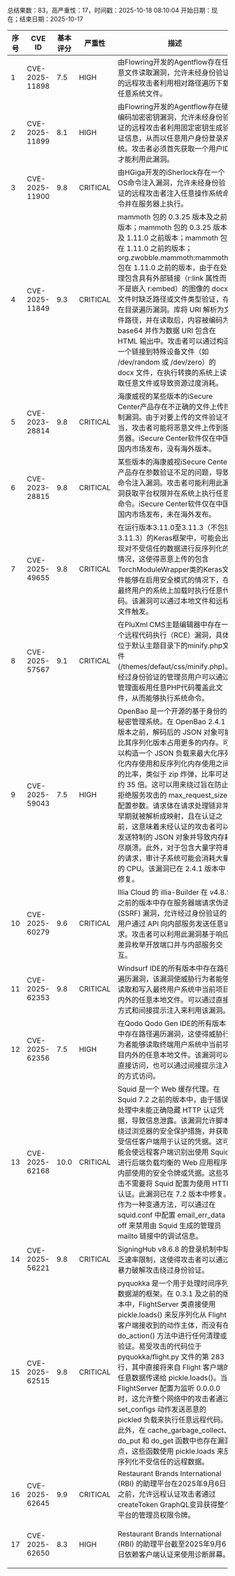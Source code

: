 总结果数：83，高严重性：17，时间戳：2025-10-18 08:10:04
开始日期：现在；结束日期：2025-10-17

| 序号 | CVE ID | 基本评分 | 严重性 | 描述 | 参考资料 |
|-----|--------|------------|----------|-------------|------------|
| 1 | CVE-2025-11898 | 7.5  | HIGH | 由Flowring开发的Agentflow存在任意文件读取漏洞，允许未经身份验证的远程攻击者利用相对路径遍历下载任意系统文件。 | [1]https://www.twcert.org.tw/en/cp-139-10439-0bd15-2.html<br>[2]https://www.twcert.org.tw/tw/cp-132-10438-1173e-1.html |
| 2 | CVE-2025-11899 | 8.1  | HIGH | 由Flowring开发的Agentflow存在硬编码加密密钥漏洞，允许未经身份验证的远程攻击者利用固定密钥生成验证信息，从而以任意用户身份登录系统。攻击者必须首先获取一个用户ID才能利用此漏洞。 | [1]https://www.twcert.org.tw/en/cp-139-10439-0bd15-2.html<br>[2]https://www.twcert.org.tw/tw/cp-132-10438-1173e-1.html |
| 3 | CVE-2025-11900 | 9.8  | CRITICAL | 由HGiga开发的iSherlock存在一个OS命令注入漏洞，允许未经身份验证的远程攻击者注入任意操作系统命令并在服务器上执行。 | [1]https://www.twcert.org.tw/en/cp-139-10441-00aaf-2.html<br>[2]https://www.twcert.org.tw/tw/cp-132-10440-dd55d-1.html |
| 4 | CVE-2025-11849 | 9.3  | CRITICAL | mammoth 包的 0.3.25 版本及之前版本；mammoth 包的 0.3.25 版本及 1.11.0 之前版本；mammoth 包在 1.11.0 之前的版本；org.zwobble.mammoth:mammoth 包在 1.11.0 之前的版本，由于在处理包含具有外部链接（r:link 属性而不是嵌入 r:embed）的图像的 docx 文件时缺乏路径或文件类型验证，存在目录遍历漏洞。库将 URI 解析为文件路径，并在读取后，内容被编码为 base64 并作为数据 URI 包含在 HTML 输出中。攻击者可以通过构造一个链接到特殊设备文件（如 /dev/random 或 /dev/zero）的 docx 文件，在执行转换的系统上读取任意文件或导致资源过度消耗。 | [1]https://gist.github.com/AudunWA/4d690d9ae5efdafe7cf71d9c2ee90a10<br>[2]https://github.com/mwilliamson/mammoth.js/commit/c54aaeb43a7941317c1f3c119ffa92090f988820<br>[3]https://security.snyk.io/vuln/SNYK-DOTNET-MAMMOTH-13561968<br>[4]https://security.snyk.io/vuln/SNYK-JAVA-ORGZWOBBLEMAMMOTH-13561969<br>[5]https://security.snyk.io/vuln/SNYK-JS-MAMMOTH-13554470<br>[6]https://security.snyk.io/vuln/SNYK-PYTHON-MAMMOTH-13561967<br>[7]https://gist.github.com/AudunWA/4d690d9ae5efdafe7cf71d9c2ee90a10 |
| 5 | CVE-2023-28814 | 9.8  | CRITICAL | 海康威视的某些版本的iSecure Center产品存在不正确的文件上传控制漏洞。由于对要上传的文件验证不当，攻击者可能将恶意文件上传到服务器。iSecure Center软件仅在中国国内市场发布，没有海外版本。 | [1]https://www.hikvision.com/cn/support/CybersecurityCenter/SecurityNotices/2023-03/ |
| 6 | CVE-2023-28815 | 9.8  | CRITICAL | 某些版本的海康威视iSecure Center产品存在参数验证不足的问题，导致命令注入漏洞。攻击者可能利用此漏洞获取平台权限并在系统上执行任意命令。iSecure Center软件仅在中国国内市场发布，未在海外发布。 | [1]https://www.hikvision.com/cn/support/CybersecurityCenter/SecurityNotices/2023-04/ |
| 7 | CVE-2025-49655 | 9.8  | CRITICAL | 在运行版本3.11.0至3.11.3（不包括3.11.3）的Keras框架中，可能会出现对不受信任的数据进行反序列化的情况，这使得恶意上传的包含TorchModuleWrapper类的Keras文件能够在启用安全模式的情况下，在最终用户的系统上加载时执行任意代码。该漏洞可以通过本地文件和远程文件触发。 | [1]https://github.com/keras-team/keras/pull/21575<br>[2]https://hiddenlayer.com/sai_security_advisor/2025-10-keras/ |
| 8 | CVE-2025-57567 | 9.1  | CRITICAL | 在PluXml CMS主题编辑器中存在一个远程代码执行（RCE）漏洞，具体位于默认主题目录下的minify.php文件 (/themes/defaut/css/minify.php)。经过身份验证的管理员用户可以通过管理面板用任意PHP代码覆盖此文件，从而能够执行系统命令。 | [1]http://pluxml.com<br>[2]https://github.com/lukehebe/Vulnerability-Disclosures/blob/main/CVE-2025-57567.pdf |
| 9 | CVE-2025-59043 | 7.5  | HIGH | OpenBao 是一个开源的基于身份的秘密管理系统。在 OpenBao 2.4.1 版本之前，解码后的 JSON 对象可能比其序列化版本占用更多的内存。可以构造一个 JSON 负载来最大化序列化内存使用和反序列化内存使用之间的比率，类似于 zip 炸弹，比率可达约 35 倍。这可以用来绕过旨在防止拒绝服务攻击的 max_request_size 配置参数。请求体在请求处理链非常早期就被解析成映射，且在认证之前，这意味着未经认证的攻击者可以发送特制的 JSON 对象并导致内存耗尽崩溃。此外，对于包含大量字符串的请求，审计子系统可能会消耗大量的 CPU。该漏洞已在 2.4.1 版本中修复。 | [1]https://github.com/openbao/openbao/blob/788536bd3e10818a7b4fb00aac6affc23388e5a9/http/logical.go#L50<br>[2]https://github.com/openbao/openbao/commit/d418f238bc99adc72c73109faf574cc2b672880c<br>[3]https://github.com/openbao/openbao/pull/1756<br>[4]https://github.com/openbao/openbao/security/advisories/GHSA-g46h-2rq9-gw5m |
| 10 | CVE-2025-60279 | 9.6  | CRITICAL | Illia Cloud 的 illia-Builder 在 v4.8.5 之前的版本中存在服务器端请求伪造 (SSRF) 漏洞，允许经过身份验证的用户通过 API 向内部服务发送任意请求。攻击者可以利用此漏洞基于响应差异枚举开放端口并与内部服务交互。 | [1]https://github.com/lukehebe/Vulnerability-Disclosures/blob/main/CVE-2025-60279.pdf<br>[2]https://owasp.org/www-community/attacks/Server_Side_Request_Forgery |
| 11 | CVE-2025-62353 | 9.8  | CRITICAL | Windsurf IDE的所有版本中存在路径遍历漏洞，该漏洞使威胁行为者能够读取和写入最终用户系统中当前项目内外的任意本地文件。可以通过直接方式和间接提示注入来利用该漏洞。 | [1]https://hiddenlayer.com/sai_security_advisor/2025-10-windsurf/ |
| 12 | CVE-2025-62356 | 7.5  | HIGH | 在Qodo Qodo Gen IDE的所有版本中存在路径遍历漏洞，这使得威胁行为者能够读取终端用户系统中当前项目内外的任意本地文件。该漏洞可以直接访问，也可以通过间接提示注入的方式访问。 | [1]https://hiddenlayer.com/sai_security_advisor/2025-10-qodogen/ |
| 13 | CVE-2025-62168 | 10.0  | CRITICAL | Squid 是一个 Web 缓存代理。在 Squid 7.2 之前的版本中，由于错误处理中未能正确隐藏 HTTP 认证凭据，导致信息泄露。该漏洞允许脚本绕过浏览器的安全保护措施，并获取受信任客户端用于认证的凭据。这可能会使远程客户端识别出使用 Squid 进行后端负载均衡的 Web 应用程序内部使用的安全令牌或凭据。这些攻击不需要将 Squid 配置为使用 HTTP 认证。此漏洞已在 7.2 版本中修复。作为一种变通方法，可以通过在 squid.conf 中配置 email_err_data off 来禁用由 Squid 生成的管理员 mailto 链接中的调试信息。 | [1]https://github.com/squid-cache/squid/commit/0951a0681011dfca3d78c84fd7f1e19c78a4443f<br>[2]https://github.com/squid-cache/squid/security/advisories/GHSA-c8cc-phh7-xmxr |
| 14 | CVE-2025-56221 | 9.8  | CRITICAL | SigningHub v8.6.8 的登录机制中缺乏速率限制，这使得攻击者可以通过暴力破解攻击绕过身份验证。 | [1]https://github.com/saykino/CVE-2025-56221 |
| 15 | CVE-2025-62515 | 9.8  | CRITICAL | pyquokka 是一个用于处理时间序列数据湖的框架。在 0.3.1 及之前的版本中，FlightServer 类直接使用 pickle.loads() 来反序列化从 Flight 客户端接收到的动作主体，而没有在 do_action() 方法中进行任何清理或验证。易受攻击的代码位于 pyquokka/flight.py 文件的第 283 行，其中直接将来自 Flight 客户端的任意数据传递给 pickle.loads()。当 FlightServer 配置为监听 0.0.0.0 时，这允许整个网络中的攻击者通过 set_configs 动作发送恶意的 pickled 负载来执行任意远程代码。此外，在 cache_garbage_collect、do_put 和 do_get 函数中也存在漏洞点，这些函数使用 pickle.loads 来反序列化不受信任的远程数据。 | [1]https://github.com/marsupialtail/quokka/security/advisories/GHSA-f74j-gffq-vm9p |
| 16 | CVE-2025-62645 | 9.9  | CRITICAL | Restaurant Brands International (RBI) 的助理平台在2025年9月6日之前，允许远程认证攻击者通过createToken GraphQL变异获得整个平台的管理员权限令牌。 | [1]https://bobdahacker.com/blog/rbi-hacked-drive-thrus/<br>[2]https://web.archive.org/web/20250906134240/https:/bobdahacker.com/blog/rbi-hacked-drive-thrus<br>[3]https://www.malwarebytes.com/blog/news/2025/09/popeyes-tim-hortons-burger-king-platforms-have-catastrophic-vulnerabilities-say-hackers<br>[4]https://www.yahoo.com/news/articles/burger-king-hacked-attackers-impressed-124154038.html |
| 17 | CVE-2025-62650 | 8.3  | HIGH | Restaurant Brands International (RBI) 的助理平台截至2025年9月6日依赖客户端认证来使用诊断屏幕。 | [1]https://bobdahacker.com/blog/rbi-hacked-drive-thrus/<br>[2]https://web.archive.org/web/20250906134240/https:/bobdahacker.com/blog/rbi-hacked-drive-thrus<br>[3]https://www.malwarebytes.com/blog/news/2025/09/popeyes-tim-hortons-burger-king-platforms-have-catastrophic-vulnerabilities-say-hackers<br>[4]https://www.yahoo.com/news/articles/burger-king-hacked-attackers-impressed-124154038.html |